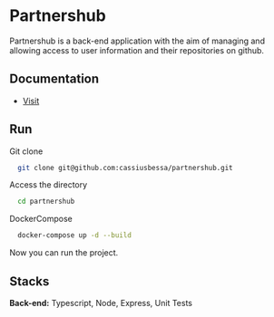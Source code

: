 # Partnershub

Partnershub is a back-end application with the aim of managing and allowing access to user information and their repositories on github.

## Documentation

- [Visit ](https://documenter.getpostman.com/view/23488574/2s8YzQUibq)

## Run

Git clone

```bash
  git clone git@github.com:cassiusbessa/partnershub.git
```

Access the directory

```bash
  cd partnershub
```

DockerCompose

```bash
  docker-compose up -d --build
```

Now you can run the project.

## Stacks

**Back-end:** Typescript, Node, Express, Unit Tests
